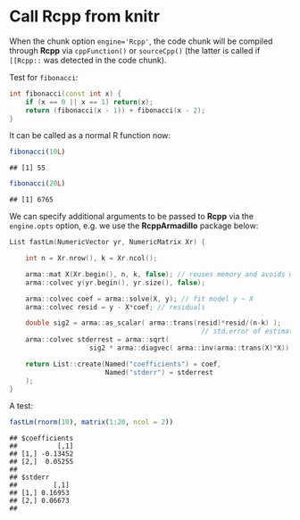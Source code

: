 # Call Rcpp from knitr




When the chunk option `engine='Rcpp'`, the code chunk will be compiled through **Rcpp** via `cppFunction()` or `sourceCpp()` (the latter is called if `[[Rcpp::` was detected in the code chunk).

Test for `fibonacci`:


```cpp
int fibonacci(const int x) {
    if (x == 0 || x == 1) return(x);
    return (fibonacci(x - 1)) + fibonacci(x - 2);
}
```


It can be called as a normal R function now:


```r
fibonacci(10L)
```

```
## [1] 55
```

```r
fibonacci(20L)
```

```
## [1] 6765
```


We can specify additional arguments to be passed to **Rcpp** via the `engine.opts` option, e.g. we use the **RcppArmadillo** package below:


```cpp
List fastLm(NumericVector yr, NumericMatrix Xr) {

    int n = Xr.nrow(), k = Xr.ncol();

    arma::mat X(Xr.begin(), n, k, false); // reuses memory and avoids extra copy
    arma::colvec y(yr.begin(), yr.size(), false);

    arma::colvec coef = arma::solve(X, y); // fit model y ~ X
    arma::colvec resid = y - X*coef; // residuals

    double sig2 = arma::as_scalar( arma::trans(resid)*resid/(n-k) );
                                                // std.error of estimate
    arma::colvec stderrest = arma::sqrt(
                    sig2 * arma::diagvec( arma::inv(arma::trans(X)*X)) );

    return List::create(Named("coefficients") = coef,
                        Named("stderr") = stderrest
    );
}
```


A test:


```r
fastLm(rnorm(10), matrix(1:20, ncol = 2))
```

```
## $coefficients
##          [,1]
## [1,] -0.13452
## [2,]  0.05255
## 
## $stderr
##         [,1]
## [1,] 0.16953
## [2,] 0.06673
## 
```

